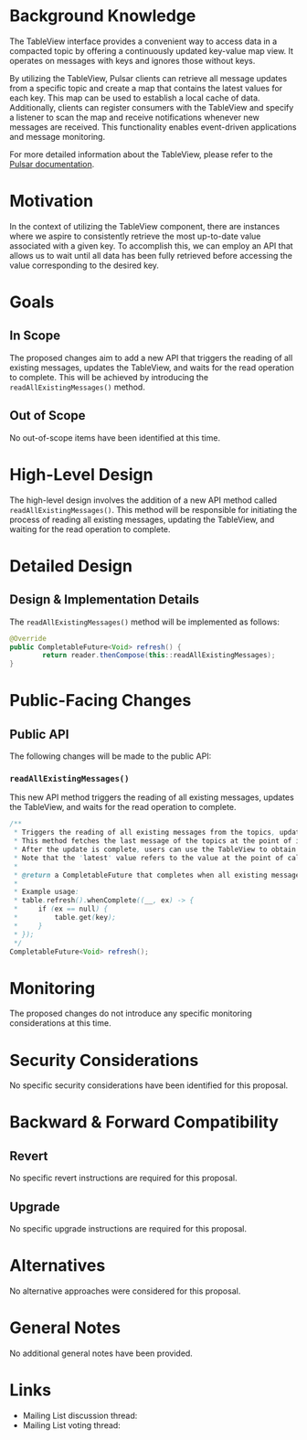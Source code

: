 # Background Knowledge

The TableView interface provides a convenient way to access data in a compacted topic by offering a continuously updated key-value map view. It operates on messages with keys and ignores those without keys.

By utilizing the TableView, Pulsar clients can retrieve all message updates from a specific topic and create a map that contains the latest values for each key. This map can be used to establish a local cache of data. Additionally, clients can register consumers with the TableView and specify a listener to scan the map and receive notifications whenever new messages are received. This functionality enables event-driven applications and message monitoring.

For more detailed information about the TableView, please refer to the [Pulsar documentation](https://pulsar.apache.org/docs/next/concepts-clients/#tableview).

# Motivation

In the context of utilizing the TableView component, there are instances where we aspire to consistently retrieve the most up-to-date value associated with a given key. To accomplish this, we can employ an API that allows us to wait until all data has been fully retrieved before accessing the value corresponding to the desired key.
# Goals

## In Scope

The proposed changes aim to add a new API that triggers the reading of all existing messages, updates the TableView, and waits for the read operation to complete. This will be achieved by introducing the `readAllExistingMessages()` method.

## Out of Scope

No out-of-scope items have been identified at this time.

# High-Level Design

The high-level design involves the addition of a new API method called `readAllExistingMessages()`. This method will be responsible for initiating the process of reading all existing messages, updating the TableView, and waiting for the read operation to complete.

# Detailed Design

## Design & Implementation Details

The `readAllExistingMessages()` method will be implemented as follows:

```java
@Override
public CompletableFuture<Void> refresh() {
        return reader.thenCompose(this::readAllExistingMessages);
}
```

# Public-Facing Changes

## Public API

The following changes will be made to the public API:

### `readAllExistingMessages()`

This new API method triggers the reading of all existing messages, updates the TableView, and waits for the read operation to complete.
```java
/**
 * Triggers the reading of all existing messages from the topics, updates the TableView and waits for the read operation to complete.
 * This method fetches the last message of the topics at the point of invocation and updates the TableView with all messages up to and including this last message.
 * After the update is complete, users can use the TableView to obtain the latest value for any key. 
 * Note that the 'latest' value refers to the value at the point of calling refresh, not necessarily the current latest if more messages have been produced in the meantime.
 *
 * @return a CompletableFuture that completes when all existing messages up to the point of invocation have been read, and the TableView has been updated.
 *
 * Example usage:
 * table.refresh().whenComplete((__, ex) -> {
 *     if (ex == null) {
 *         table.get(key);
 *     }
 * });
 */
CompletableFuture<Void> refresh();
```

# Monitoring

The proposed changes do not introduce any specific monitoring considerations at this time.

# Security Considerations

No specific security considerations have been identified for this proposal.

# Backward & Forward Compatibility

## Revert

No specific revert instructions are required for this proposal.

## Upgrade

No specific upgrade instructions are required for this proposal.

# Alternatives

No alternative approaches were considered for this proposal.

# General Notes

No additional general notes have been provided.

# Links

<!--
Updated afterwards
-->
* Mailing List discussion thread:
* Mailing List voting thread:
